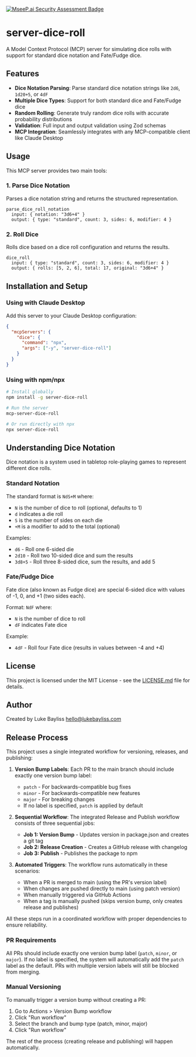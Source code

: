 [![MseeP.ai Security Assessment Badge](https://mseep.net/pr/lpbayliss-server-dice-roll-badge.png)](https://mseep.ai/app/lpbayliss-server-dice-roll)

# server-dice-roll

A Model Context Protocol (MCP) server for simulating dice rolls with support for standard dice notation and Fate/Fudge dice.

## Features

- **Dice Notation Parsing**: Parse standard dice notation strings like `2d6`, `1d20+5`, or `4dF`
- **Multiple Dice Types**: Support for both standard dice and Fate/Fudge dice
- **Random Rolling**: Generate truly random dice rolls with accurate probability distributions
- **Validation**: Full input and output validation using Zod schemas
- **MCP Integration**: Seamlessly integrates with any MCP-compatible client like Claude Desktop

## Usage

This MCP server provides two main tools:

### 1. Parse Dice Notation

Parses a dice notation string and returns the structured representation.

```
parse_dice_roll_notation
  input: { notation: "3d6+4" }
  output: { type: "standard", count: 3, sides: 6, modifier: 4 }
```

### 2. Roll Dice

Rolls dice based on a dice roll configuration and returns the results.

```
dice_roll
  input: { type: "standard", count: 3, sides: 6, modifier: 4 }
  output: { rolls: [5, 2, 6], total: 17, original: "3d6+4" }
```

## Installation and Setup

### Using with Claude Desktop

Add this server to your Claude Desktop configuration:

```json
{
  "mcpServers": {
    "dice": {
      "command": "npx",
      "args": ["-y", "server-dice-roll"]
    }
  }
}
```

### Using with npm/npx

```bash
# Install globally
npm install -g server-dice-roll

# Run the server
mcp-server-dice-roll

# Or run directly with npx
npx server-dice-roll
```

## Understanding Dice Notation

Dice notation is a system used in tabletop role-playing games to represent different dice rolls.

### Standard Notation

The standard format is `NdS+M` where:
- `N` is the number of dice to roll (optional, defaults to 1)
- `d` indicates a die roll
- `S` is the number of sides on each die
- `+M` is a modifier to add to the total (optional)

Examples:
- `d6` - Roll one 6-sided die
- `2d10` - Roll two 10-sided dice and sum the results
- `3d8+5` - Roll three 8-sided dice, sum the results, and add 5

### Fate/Fudge Dice

Fate dice (also known as Fudge dice) are special 6-sided dice with values of -1, 0, and +1 (two sides each).

Format: `NdF` where:
- `N` is the number of dice to roll
- `dF` indicates Fate dice

Example:
- `4dF` - Roll four Fate dice (results in values between -4 and +4)

## License

This project is licensed under the MIT License - see the [LICENSE.md](LICENSE.md) file for details.

## Author

Created by Luke Bayliss <hello@lukebayliss.com>

## Release Process

This project uses a single integrated workflow for versioning, releases, and publishing:

1. **Version Bump Labels**: Each PR to the main branch should include exactly one version bump label:
   - `patch` - For backwards-compatible bug fixes
   - `minor` - For backwards-compatible new features
   - `major` - For breaking changes
   - If no label is specified, `patch` is applied by default

2. **Sequential Workflow**: The integrated Release and Publish workflow consists of three sequential jobs:
   - **Job 1: Version Bump** - Updates version in package.json and creates a git tag
   - **Job 2: Release Creation** - Creates a GitHub release with changelog
   - **Job 3: Publish** - Publishes the package to npm

3. **Automated Triggers**: The workflow runs automatically in these scenarios:
   - When a PR is merged to main (using the PR's version label)
   - When changes are pushed directly to main (using patch version)
   - When manually triggered via GitHub Actions
   - When a tag is manually pushed (skips version bump, only creates release and publishes)

All these steps run in a coordinated workflow with proper dependencies to ensure reliability.

### PR Requirements

All PRs should include exactly one version bump label (`patch`, `minor`, or `major`). If no label is specified, the system will automatically add the `patch` label as the default. PRs with multiple version labels will still be blocked from merging.

### Manual Versioning

To manually trigger a version bump without creating a PR:
1. Go to Actions > Version Bump workflow
2. Click "Run workflow"
3. Select the branch and bump type (patch, minor, major)
4. Click "Run workflow"

The rest of the process (creating release and publishing) will happen automatically.
